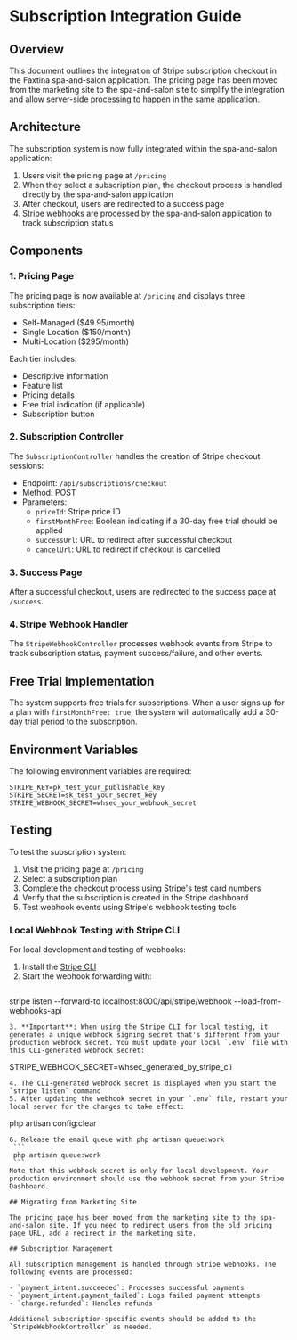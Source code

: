 # Subscription Integration Guide

## Overview

This document outlines the integration of Stripe subscription checkout in the Faxtina spa-and-salon application. The pricing page has been moved from the marketing site to the spa-and-salon site to simplify the integration and allow server-side processing to happen in the same application.

## Architecture

The subscription system is now fully integrated within the spa-and-salon application:

1. Users visit the pricing page at `/pricing`
2. When they select a subscription plan, the checkout process is handled directly by the spa-and-salon application
3. After checkout, users are redirected to a success page
4. Stripe webhooks are processed by the spa-and-salon application to track subscription status

## Components

### 1. Pricing Page

The pricing page is now available at `/pricing` and displays three subscription tiers:
- Self-Managed ($49.95/month)
- Single Location ($150/month)
- Multi-Location ($295/month)

Each tier includes:
- Descriptive information
- Feature list
- Pricing details
- Free trial indication (if applicable)
- Subscription button

### 2. Subscription Controller

The `SubscriptionController` handles the creation of Stripe checkout sessions:

- Endpoint: `/api/subscriptions/checkout`
- Method: POST
- Parameters:
  - `priceId`: Stripe price ID
  - `firstMonthFree`: Boolean indicating if a 30-day free trial should be applied
  - `successUrl`: URL to redirect after successful checkout
  - `cancelUrl`: URL to redirect if checkout is cancelled

### 3. Success Page

After a successful checkout, users are redirected to the success page at `/success`.

### 4. Stripe Webhook Handler

The `StripeWebhookController` processes webhook events from Stripe to track subscription status, payment success/failure, and other events.

## Free Trial Implementation

The system supports free trials for subscriptions. When a user signs up for a plan with `firstMonthFree: true`, the system will automatically add a 30-day trial period to the subscription.

## Environment Variables

The following environment variables are required:

```
STRIPE_KEY=pk_test_your_publishable_key
STRIPE_SECRET=sk_test_your_secret_key
STRIPE_WEBHOOK_SECRET=whsec_your_webhook_secret
```

## Testing

To test the subscription system:

1. Visit the pricing page at `/pricing`
2. Select a subscription plan
3. Complete the checkout process using Stripe's test card numbers
4. Verify that the subscription is created in the Stripe dashboard
5. Test webhook events using Stripe's webhook testing tools

### Local Webhook Testing with Stripe CLI

For local development and testing of webhooks:

1. Install the [Stripe CLI](https://stripe.com/docs/stripe-cli)
2. Start the webhook forwarding with:
   ```
 stripe listen --forward-to localhost:8000/api/stripe/webhook --load-from-webhooks-api
   ```
3. **Important**: When using the Stripe CLI for local testing, it generates a unique webhook signing secret that's different from your production webhook secret. You must update your local `.env` file with this CLI-generated webhook secret:
   ```
   STRIPE_WEBHOOK_SECRET=whsec_generated_by_stripe_cli
   ```
4. The CLI-generated webhook secret is displayed when you start the `stripe listen` command
5. After updating the webhook secret in your `.env` file, restart your local server for the changes to take effect:
   ```
   php artisan config:clear
   ```
6. Release the email queue with php artisan queue:work
    ```
    php artisan queue:work
    ```
Note that this webhook secret is only for local development. Your production environment should use the webhook secret from your Stripe Dashboard.

## Migrating from Marketing Site

The pricing page has been moved from the marketing site to the spa-and-salon site. If you need to redirect users from the old pricing page URL, add a redirect in the marketing site.

## Subscription Management

All subscription management is handled through Stripe webhooks. The following events are processed:

- `payment_intent.succeeded`: Processes successful payments
- `payment_intent.payment_failed`: Logs failed payment attempts
- `charge.refunded`: Handles refunds

Additional subscription-specific events should be added to the `StripeWebhookController` as needed.
